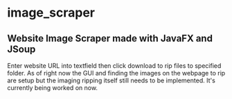 # image_scraper
## Website Image Scraper made with JavaFX and JSoup 

Enter website URL into textfield then click download to rip files to specified folder.
As of right now the GUI and finding the images on the webpage to rip are setup but the imaging ripping itself still needs to be implemented. It's currently being worked on now. 
